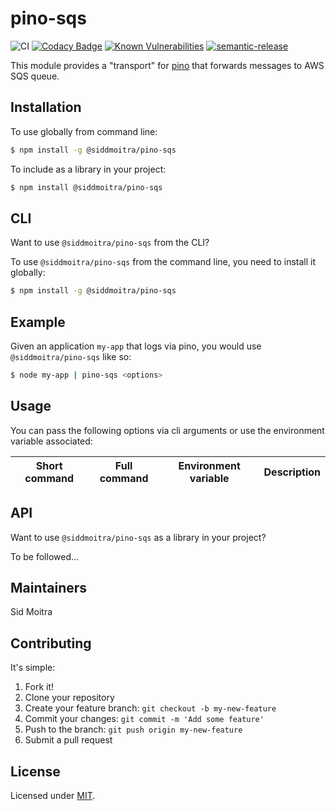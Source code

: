 # pino-sqs

![CI](https://github.com/siddmoitra/pino-sqs/workflows/CI/badge.svg?branch=master)
[![Codacy Badge](https://api.codacy.com/project/badge/Grade/83d93f06219843b8887556bdcfbccb02)](https://app.codacy.com/manual/siddmoitra/pino-sqs?utm_source=github.com&utm_medium=referral&utm_content=siddmoitra/pino-sqs&utm_campaign=Badge_Grade_Dashboard)
[![Known Vulnerabilities](https://snyk.io/test/github/siddmoitra/pino-sqs/badge.svg?targetFile=package.json)](https://snyk.io/test/github/siddmoitra/pino-sqs?targetFile=package.json)
[![semantic-release](https://img.shields.io/badge/%20%20%F0%9F%93%A6%F0%9F%9A%80-semantic--release-e10079.svg)](https://github.com/semantic-release/semantic-release)

This module provides a "transport" for [pino](http://getpino.io/#/) that forwards messages to AWS SQS queue.

## Installation

To use globally from command line:

```bash
$ npm install -g @siddmoitra/pino-sqs
```

To include as a library in your project:

```bash
$ npm install @siddmoitra/pino-sqs
```

## CLI

Want to use `@siddmoitra/pino-sqs` from the CLI?

To use `@siddmoitra/pino-sqs` from the command line, you need to install it globally:

```bash
$ npm install -g @siddmoitra/pino-sqs
```

## Example

Given an application `my-app` that logs via pino, you would use `@siddmoitra/pino-sqs` like so:

```bash
$ node my-app | pino-sqs <options>
```

## Usage

You can pass the following options via cli arguments or use the environment variable associated:

| Short command | Full command | Environment variable | Description |
| --- | --- | --- | --- |


## API

Want to use `@siddmoitra/pino-sqs` as a library in your project?

To be followed...

## Maintainers

Sid Moitra

## Contributing

It's simple:

1. Fork it!
2. Clone your repository
3. Create your feature branch: `git checkout -b my-new-feature`
4. Commit your changes: `git commit -m 'Add some feature'`
5. Push to the branch: `git push origin my-new-feature`
6. Submit a pull request


## License

Licensed under [MIT](./LICENSE).
